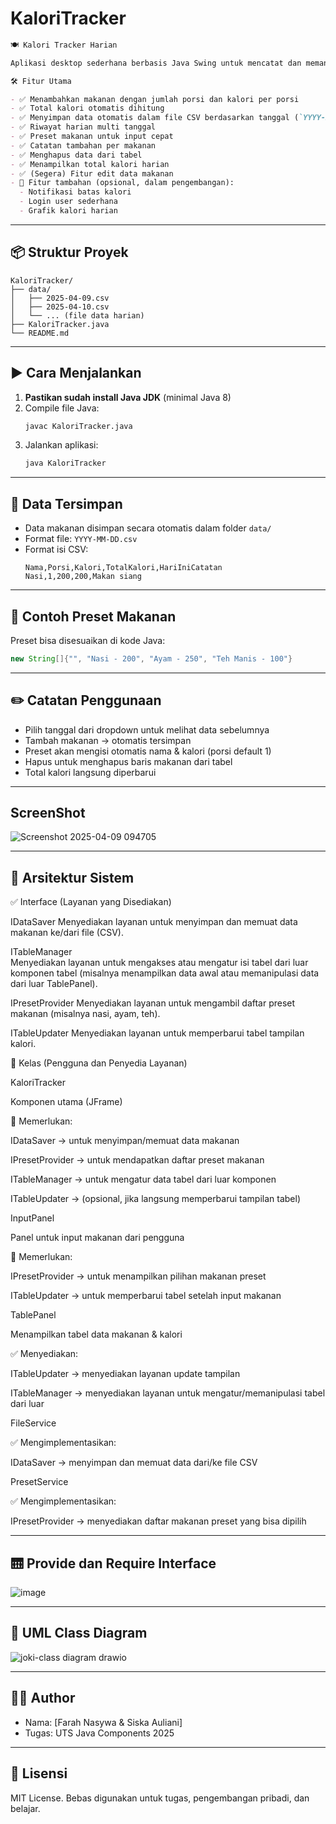 # KaloriTracker

```markdown
🍽️ Kalori Tracker Harian

Aplikasi desktop sederhana berbasis Java Swing untuk mencatat dan memantau kalori harian dari makanan yang dikonsumsi.

🛠️ Fitur Utama

- ✅ Menambahkan makanan dengan jumlah porsi dan kalori per porsi
- ✅ Total kalori otomatis dihitung
- ✅ Menyimpan data otomatis dalam file CSV berdasarkan tanggal (`YYYY-MM-DD.csv`)
- ✅ Riwayat harian multi tanggal
- ✅ Preset makanan untuk input cepat
- ✅ Catatan tambahan per makanan
- ✅ Menghapus data dari tabel
- ✅ Menampilkan total kalori harian
- ✅ (Segera) Fitur edit data makanan
- 🚧 Fitur tambahan (opsional, dalam pengembangan):
  - Notifikasi batas kalori
  - Login user sederhana
  - Grafik kalori harian
   ```

---
## 📦 Struktur Proyek

```
KaloriTracker/
├── data/
│   ├── 2025-04-09.csv
│   ├── 2025-04-10.csv
│   └── ... (file data harian)
├── KaloriTracker.java
└── README.md
```

---

## ▶️ Cara Menjalankan

1. **Pastikan sudah install Java JDK** (minimal Java 8)
2. Compile file Java:
   ```bash
   javac KaloriTracker.java
   ```
3. Jalankan aplikasi:
   ```bash
   java KaloriTracker
   ```
---

## 📁 Data Tersimpan

- Data makanan disimpan secara otomatis dalam folder `data/`
- Format file: `YYYY-MM-DD.csv`
- Format isi CSV:
  ```
  Nama,Porsi,Kalori,TotalKalori,HariIniCatatan
  Nasi,1,200,200,Makan siang
  ```

---

## 🧪 Contoh Preset Makanan

Preset bisa disesuaikan di kode Java:
```java
new String[]{"", "Nasi - 200", "Ayam - 250", "Teh Manis - 100"}
```

---

## ✏️ Catatan Penggunaan

- Pilih tanggal dari dropdown untuk melihat data sebelumnya
- Tambah makanan → otomatis tersimpan
- Preset akan mengisi otomatis nama & kalori (porsi default 1)
- Hapus untuk menghapus baris makanan dari tabel
- Total kalori langsung diperbarui

---

## ScreenShot

![Screenshot 2025-04-09 094705](https://github.com/user-attachments/assets/72c8af3c-f925-40f8-8f72-647a832734a9)

---

## 🧱 Arsitektur Sistem

✅ Interface (Layanan yang Disediakan)

IDataSaver
Menyediakan layanan untuk menyimpan dan memuat data makanan ke/dari file (CSV).

ITableManager	
Menyediakan layanan untuk mengakses atau mengatur isi tabel dari luar komponen tabel (misalnya menampilkan data awal atau memanipulasi data dari luar TablePanel).

IPresetProvider
Menyediakan layanan untuk mengambil daftar preset makanan (misalnya nasi, ayam, teh).

ITableUpdater 
Menyediakan layanan untuk memperbarui tabel tampilan kalori.

🧩 Kelas (Pengguna dan Penyedia Layanan)

KaloriTracker

Komponen utama (JFrame)

🔁 Memerlukan:

IDataSaver → untuk menyimpan/memuat data makanan

IPresetProvider → untuk mendapatkan daftar preset makanan

ITableManager → untuk mengatur data tabel dari luar komponen

ITableUpdater → (opsional, jika langsung memperbarui tampilan tabel)

InputPanel

Panel untuk input makanan dari pengguna

🔁 Memerlukan:

IPresetProvider → untuk menampilkan pilihan makanan preset

ITableUpdater → untuk memperbarui tabel setelah input makanan

TablePanel

Menampilkan tabel data makanan & kalori
 
✅ Menyediakan:
 
ITableUpdater → menyediakan layanan update tampilan

ITableManager → menyediakan layanan untuk mengatur/memanipulasi tabel dari luar

FileService

✅ Mengimplementasikan:
 
IDataSaver → menyimpan dan memuat data dari/ke file CSV

PresetService

✅ Mengimplementasikan:

IPresetProvider → menyediakan daftar makanan preset yang bisa dipilih

---

## 🛗 Provide dan Require Interface 

![image](https://github.com/user-attachments/assets/928d9e78-dd75-49ab-8202-8a045ad10a53)

---

## 📃 UML Class Diagram

![joki-class diagram drawio](https://github.com/user-attachments/assets/1bbb4018-7693-4892-afef-571f9ca5e6ec)

---

## 🧑‍💻 Author

- Nama: [Farah Nasywa & Siska Auliani]
- Tugas: UTS Java Components 2025

---

## 📃 Lisensi

MIT License. Bebas digunakan untuk tugas, pengembangan pribadi, dan belajar.
